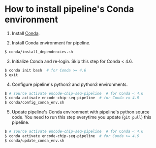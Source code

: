 # How to install pipeline's Conda environment

1) Install [Conda](https://docs.conda.io/en/latest/miniconda.html).

2) Install Conda environment for pipeline.

  ```bash
  $ conda/install_dependencies.sh
  ```

3) Initialize Conda and re-login. Skip this step for Conda < 4.6.

  ```bash
  $ conda init bash  # for Conda >= 4.6
  $ exit
  ```

4) Configure pipeline's python2 and python3 environments.

  ```bash
  $ # source activate encode-chip-seq-pipeline  # for Conda < 4.6
  $ conda activate encode-chip-seq-pipeline  # for Conda >= 4.6
  $ conda/config_conda_env.sh
  ```

5) Update pipeline's Conda environment with pipeline's python source code. You need to run this step everytime you update (`git pull`) this pipeline.

  ```bash
  $ # source activate encode-chip-seq-pipeline  # for Conda < 4.6
  $ conda activate encode-chip-seq-pipeline  # for Conda >= 4.6
  $ conda/update_conda_env.sh
  ```
